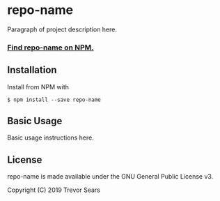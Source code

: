 # repo-name
Paragraph of project description here.

### [Find repo-name on NPM.](https://www.npmjs.com/package/repo-name)

## Installation
Install from NPM with
```
$ npm install --save repo-name
```

## Basic Usage
Basic usage instructions here.

## License
repo-name is made available under the GNU General Public License v3.

Copyright (C) 2019 Trevor Sears
